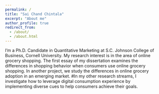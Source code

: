 ```yaml
---
permalink: /
title: "Sai Chand Chintala"
excerpt: "About me"
author_profile: true
redirect_from: 
  - /about/
  - /about.html
---
```


I’m a Ph.D. Candidate in Quantitative Marketing at S.C. Johnson College of Business, Cornell University.
My research interest is in the area of online grocery shopping. The first essay of my dissertation examines the differences in shopping behavior when consumers use online grocery shopping. In another project, we study the differences in online grocery adoption in an emerging market.
#In my other research streams, I investigate how to leverage digital consumption experience by implementing diverse cues to help consumers achieve their goals. 
